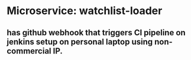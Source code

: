 # Microservice: watchlist-loader
## has github webhook that triggers CI pipeline on jenkins setup on personal laptop using non-commercial IP.
